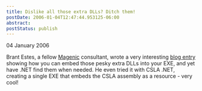 ```yaml
---
title: Dislike all those extra DLLs? Ditch them!
postDate: 2006-01-04T12:47:44.953125-06:00
abstract: 
postStatus: publish
---
```

04 January 2006

Brant Estes, a fellow [Magenic](http://www.magenic.com) consultant, wrote a very interesting [blog entry](http://blog.magenic.com/brante/archive/2006/01/03/2183.aspx) showing how you can embed those pesky extra DLLs into your EXE, and yet have .NET find them when needed. He even tried it with CSLA .NET, creating a single EXE that embeds the CSLA assembly as a resource - very cool!
